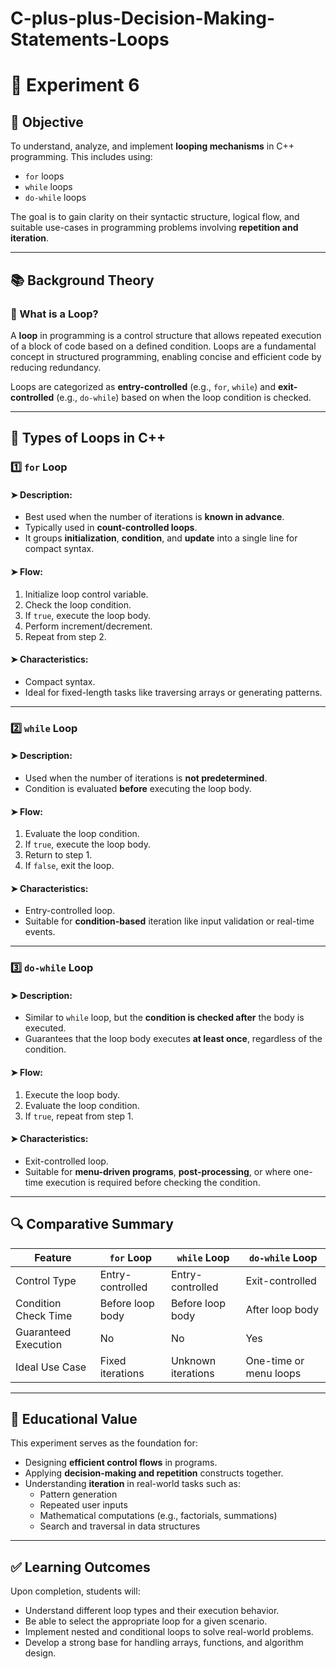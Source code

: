 # C-plus-plus-Decision-Making-Statements-Loops
# 🔁 Experiment 6 
## 🎯 Objective

To understand, analyze, and implement **looping mechanisms** in C++ programming. This includes using:
- `for` loops
- `while` loops
- `do-while` loops

The goal is to gain clarity on their syntactic structure, logical flow, and suitable use-cases in programming problems involving **repetition and iteration**.

---

## 📚 Background Theory

### 🔄 What is a Loop?

A **loop** in programming is a control structure that allows repeated execution of a block of code based on a defined condition. Loops are a fundamental concept in structured programming, enabling concise and efficient code by reducing redundancy.

Loops are categorized as **entry-controlled** (e.g., `for`, `while`) and **exit-controlled** (e.g., `do-while`) based on when the loop condition is checked.

---

## 🧱 Types of Loops in C++

### 1️⃣ `for` Loop

#### ➤ Description:
- Best used when the number of iterations is **known in advance**.
- Typically used in **count-controlled loops**.
- It groups **initialization**, **condition**, and **update** into a single line for compact syntax.

#### ➤ Flow:
1. Initialize loop control variable.
2. Check the loop condition.
3. If `true`, execute the loop body.
4. Perform increment/decrement.
5. Repeat from step 2.

#### ➤ Characteristics:
- Compact syntax.
- Ideal for fixed-length tasks like traversing arrays or generating patterns.

---

### 2️⃣ `while` Loop

#### ➤ Description:
- Used when the number of iterations is **not predetermined**.
- Condition is evaluated **before** executing the loop body.

#### ➤ Flow:
1. Evaluate the loop condition.
2. If `true`, execute the loop body.
3. Return to step 1.
4. If `false`, exit the loop.

#### ➤ Characteristics:
- Entry-controlled loop.
- Suitable for **condition-based** iteration like input validation or real-time events.

---

### 3️⃣ `do-while` Loop

#### ➤ Description:
- Similar to `while` loop, but the **condition is checked after** the body is executed.
- Guarantees that the loop body executes **at least once**, regardless of the condition.

#### ➤ Flow:
1. Execute the loop body.
2. Evaluate the loop condition.
3. If `true`, repeat from step 1.

#### ➤ Characteristics:
- Exit-controlled loop.
- Suitable for **menu-driven programs**, **post-processing**, or where one-time execution is required before checking the condition.

---

## 🔍 Comparative Summary

| Feature              | `for` Loop                | `while` Loop              | `do-while` Loop              |
|----------------------|---------------------------|---------------------------|------------------------------|
| Control Type         | Entry-controlled          | Entry-controlled          | Exit-controlled              |
| Condition Check Time | Before loop body          | Before loop body          | After loop body              |
| Guaranteed Execution | No                        | No                        | Yes                          |
| Ideal Use Case       | Fixed iterations          | Unknown iterations        | One-time or menu loops       |

---

## 🧪 Educational Value

This experiment serves as the foundation for:
- Designing **efficient control flows** in programs.
- Applying **decision-making and repetition** constructs together.
- Understanding **iteration** in real-world tasks such as:
  - Pattern generation
  - Repeated user inputs
  - Mathematical computations (e.g., factorials, summations)
  - Search and traversal in data structures

---

## ✅ Learning Outcomes

Upon completion, students will:
- Understand different loop types and their execution behavior.
- Be able to select the appropriate loop for a given scenario.
- Implement nested and conditional loops to solve real-world problems.
- Develop a strong base for handling arrays, functions, and algorithm design.
